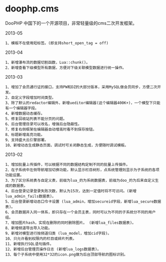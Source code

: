 doophp.cms
==========

DooPHP 中国下的一个开源项目，非常轻量级的cms二次开发框架。

2013-05
    
    1、模板不在使用短标签。(即支持short_open_tag = off)

2013-04

    1、新增瀑布流的数据切割函数，Lua::chunk()。
    2、新增查看下级模型所有数据，方便对下级关联模型数据进行统一操作。

2013-03

    1、增加了会员通行证的接口，支持PW和DZ的大部分版本，采用MySQL做会员同步，方便二次开发。
    2、自定义字段增加时间类型。
    3、除了默认的redactor编辑外，新增ueditor编辑器(这个编辑器400K+)，一个模型下只能有一个编辑器字段。
    4、新增数据动态缓存。
    5、修复回收站列表不能分页的问题。
    6、后台管理目录可以改名，增强后台隐蔽性。
    7、修复右侧框架在编辑器自动增高时看不到保存按钮。
    8、标题新增高亮功能。 
    9、支持盛大云引擎部署。
    10、新增动态生成静态页面，调试时可关闭静态生成，方便随时调试模板。

2013-02

    1、增加批量上传插件，可以根据不同的数据结构定制不同的批量上传插件。
    2、在子系统中左侧导航增加切换功能，默认显示栏目树形，点系统管理则显示为子系统的各项功能设置。
    3、为了区分系统表与自定义表，前缀为lua_的为系统数据表，前缀为doo_的为后来自定义生成的数据表。
    4、后台登录记录登录失败次数，默认为15次，达到一定值时将不可访问。(新增lua_admin_fails数据表)。
    5、后台登录新增动态口令卡设置 (lua_admin，增加secureid字段，新增lua_secure数据表)。
    6、会员数据并入同一体系，即只存在一个会员主表，同时可以为不同的子系统分不同的用户组。
    7、增加图片hash，实现在删除的同时删除图片。 (新增lua_files数据表)。
    8、新增频道导出导入功能。
    9、新增对模型进行按频道归类 (lua_model，增加cid字段)。
    10、只允许看到权限内的栏目或碎片列表。
    11、新增执行SQL语句插件。
    12、新增后台管理员操作日志 (新增lua_logs数据表)。
    13、每个子系统中使用32*32的icon.png做为后台顶部导航的图标识别。
